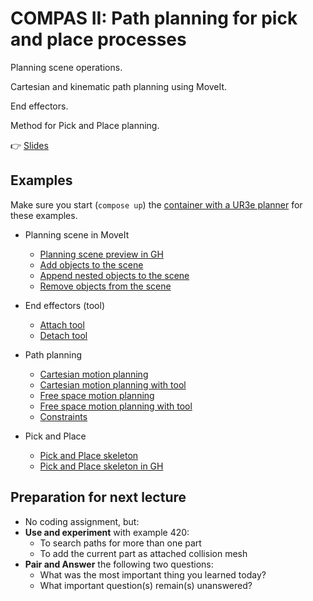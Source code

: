 # COMPAS II: Path planning for pick and place processes

Planning scene operations.

Cartesian and kinematic path planning using MoveIt.

End effectors.

Method for Pick and Place planning.

👉 [Slides](lecture_05.pdf)

## Examples

Make sure you start (`compose up`) the [container with a UR3e planner]((../docker/moveit-noetic/docker-compose.yml)) for these examples.

* Planning scene in MoveIt
  * [Planning scene preview in GH](314_planning_scene.ghx)
  * [Add objects to the scene](315_add_collision_mesh.py)
  * [Append nested objects to the scene](316_append_collision_meshes.py)
  * [Remove objects from the scene](317_remove_collision_mesh.py)

* End effectors (tool)
  * [Attach tool](400_attach_tool.py)
  * [Detach tool](401_detach_tool.py)

* Path planning
  * [Cartesian motion planning](410_plan_cartesian_motion_ros.py)
  * [Cartesian motion planning with tool](411_plan_cartesian_motion_ros_with_tool.py)
  * [Free space motion planning](412_plan_motion_ros.py)
  * [Free space motion planning with tool](413_plan_motion_ros_with_tool.py)
  * [Constraints](414_constraints.py)

* Pick and Place
  * [Pick and Place skeleton](420_pick_and_place.py)
  * [Pick and Place skeleton in GH](421_pick_and_place_artist.ghx)

## Preparation for next lecture

* No coding assignment, but:
* **Use and experiment** with example 420:
  * To search paths for more than one part
  * To add the current part as attached collision mesh
* **Pair and Answer** the following two questions:
  * What was the most important thing you learned today?
  * What important question(s) remain(s) unanswered?
